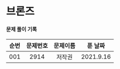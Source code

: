 # 브론즈 

#### 문제 풀이 기록
| 순번 | 문제번호 | 문제이름 | 푼 날짜 |
|:----------:|:----------:|:----------:|:----------:|
| 001 | 2914 | 저작권 | 2021.9.16 | 